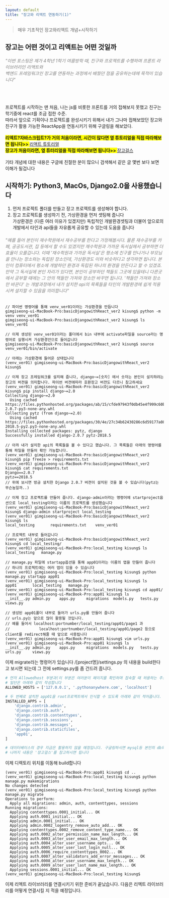 ```yaml
---
layout: default
title: "장고와 리액트 연동하기(1)"
---
```


> 매우 기초적인 장고와리액트 개념+시작하기
>

## 장고는 어떤 것이고 리액트는 어떤 것일까

<section style="color:gray">
<h6>"이번 포스팅은 제가 4학년 1학기 여름방학 때, 친구와 프로젝트를 수행하며 프론트 라이브러리인 리액트와<br/>
백엔드 프레임워크인 장고를 연동하는 과정에서 배웠던 점을 공유하는데에 목적이 있습니다"
</h6>
</section>
<br/>
<br/>
<section>
프로젝트를 시작하는 맨 처음, 나는 js를 비롯한 프론트를 거의 접해보지 못했고 친구는학기중에 react를 조금 접한 수준.<br/> 
따라서 앞으로 기획이나 프로젝트를 완성시키기 위해서 내가 그나마 접해보았던 장고와 친구가 활용 가능한 ReactApp을 연동시키기 위해 구글링을 해보았다.
<br/>
<br/>
<span style="background-color:yellow"><b>리엑트?자바스크립트?가 거의 처음이라면, 시간이 많다면 옆 튜토리얼을 직접 따라해보면 됩니다>> 
</b></span>
<a href="https://reactjs.org/tutorial/tutorial.html"> 리액트 튜토리얼</a>
<br/>
<span style="background-color:yellow"><b>
장고가 처음이라면, 옆 튜터리얼을 직접 따라해보면 됩니다>> 
</b></span>
<a href="https://tutorial.djangogirls.org/ko/django/"> 장고걸스</a>
<br/>
<br/>
기타 개념에 대한 내용은 구글에 친절한 분이 많으니 검색해서 같은 글 몇번 보다 보면 이해가 될겁니다
</section>

## 시작하기: Python3, MacOs, Django2.0을 사용했습니다
1. 먼저 프로젝트 폴더를 만들고 장고 프로젝트를 생성해야 합니다.<br/>
2. 장고 프로젝트를 생성하기 전, 가상환경을 먼저 셋팅해 줍니다<br/>
가상환경은 (다른 여러 이유가 있겠지만) 독립적인 개발환경셋팅과 더불어
앞으로의 개발에서 타인과 api들을 자유롭게 공유할 수 있는데 도움을 줍니다<br/>
<h6 style="color:gray">
"예를 들어 본인이 재수학원에서 재수공부를 한다고 가정해봅시다. 물론 재수공부를 카페, 공공도서관, 집 등에서 할 수도 있겠지만
재수학원과 가까운 독서실에서 공부하면 더 효율이 오를겁니다. 이때 '재수학원과 가까운 독서실'은 평소에 친구를 만나거나 부모님을
만나는 장소와는 독립된 장소인데, 가상환경도 이와 비슷하다고 생각하면 됩니다. 본인이 컴퓨터에서 평소에 개발하던 환경과 독립된 하나의
환경을 만든다고 할 수 있겠죠. 만약 그 독서실에 본인 자리가 있다면,
본인이 공부하던 책들도 그곳에 있을테니 다른곳에서 공부할 때에는 그 안의 책들만 가져와 장소만 바꾸면 됩니다. '책들만 가져와 장소만 바꾼다'
는 개발과정에서 내가 설치한 api의 목록들을 타인의 개발환경에 쉽게 적용시켜 설치할 수 있음을 의미합니다"
</h6>

```
// 파이썬 명령어를 통해 venv_ver01이라는 가상환경을 만듭니다
gimgiseong-ui-MacBook-Pro:basicDjangowithReact_ver2 kisung$ python -m venv venv_ver01
gimgiseong-ui-MacBook-Pro:basicDjangowithReact_ver2 kisung$ ls
venv_ver01

// 이제 생성된 venv_ver01이라는 폴더에서 bin 내부에 activate파일을 source라는 명령어로 실행시켜 가상환경안으로 들어갑니다
gimgiseong-ui-MacBook-Pro:basicDjangowithReact_ver2 kisung$ source venv_ver01/bin/activate

// 아래는 가상환경에 들어온 상태입니다
(venv_ver01) gimgiseong-ui-MacBook-Pro:basicDjangowithReact_ver2 kisung$ 

// 이제 장고 프레임워크를 설치해 줍니다, django~=[숫자] 에서 숫자는 본인이 설치하려는 장고의 버젼을 의미합니다. 파이썬 버젼에따라 호환장고 버젼도 다르니 참고하세요 
(venv_ver01) gimgiseong-ui-MacBook-Pro:basicDjangowithReact_ver2 kisung$ pip install django~=2.0
Collecting django~=2.0
  Using cached https://files.pythonhosted.org/packages/ab/15/cfde97943f0db45e4f999c60b696fbb4df59e82bbccc686770f4e44c9094/Django-2.0.7-py3-none-any.whl
Collecting pytz (from django~=2.0)
  Using cached https://files.pythonhosted.org/packages/30/4e/27c34b62430286c6d59177a0842ed90dc789ce5d1ed740887653b898779a/pytz-2018.5-py2.py3-none-any.whl
Installing collected packages: pytz, django
Successfully installed django-2.0.7 pytz-2018.5

// 아까 내가 설치한 api의 목록들을 볼 수 있다고 했습니다. 그 목록들은 아래의 명령어를 통해 파일을 만들어 확인 가능합니다.
(venv_ver01) gimgiseong-ui-MacBook-Pro:basicDjangowithReact_ver2 kisung$ pip freeze > requirements.txt
(venv_ver01) gimgiseong-ui-MacBook-Pro:basicDjangowithReact_ver2 kisung$ cat requirements.txt
Django==2.0.7
pytz==2018.5
// 위에 보시면 방금 설치한 Django 2.0.7 버젼이 설치된 것을 볼 수 있습니다(pytz는 무슨놈일까..)

// 이제 장고 프로젝트를 만들어 줍니다. django-admin이라는 명령어에 startproject옵션으로 local_testing이라는 이름의 프로젝트를 생성했습니다
(venv_ver01) gimgiseong-ui-MacBook-Pro:basicDjangowithReact_ver2 kisung$ django-admin startproject local_testing
(venv_ver01) gimgiseong-ui-MacBook-Pro:basicDjangowithReact_ver2 kisung$ ls
local_testing		requirements.txt	venv_ver01

// 프로젝트 내부로 들어갑니다
(venv_ver01) gimgiseong-ui-MacBook-Pro:basicDjangowithReact_ver2 kisung$ cd local_testing/
(venv_ver01) gimgiseong-ui-MacBook-Pro:local_testing kisung$ ls
local_testing	manage.py

// manage.py 파일에 startapp옵션을 통해 app01이라는 이름의 앱을 만들어 줍니다
// 하나의 프로젝트에는 여러 앱이 있을 수 있습니다
(venv_ver01) gimgiseong-ui-MacBook-Pro:local_testing kisung$ python manage.py startapp app01
(venv_ver01) gimgiseong-ui-MacBook-Pro:local_testing kisung$ ls
app01		local_testing	manage.py
(venv_ver01) gimgiseong-ui-MacBook-Pro:local_testing kisung$ cd app01/
(venv_ver01) gimgiseong-ui-MacBook-Pro:app01 kisung$ ls
__init__.py	admin.py	apps.py		migrations	models.py	tests.py	views.py

// 생성된 app01폴더 내부로 들어가 urls.py를 만들어 줍니다
// urls.py는 앞으로 많이 활용될 것입니다. 
// 예를 들어서 localhost:portnumber/local_testing/app01/page1 과
//             localhost:portnumber/local_testing/app01/page2 등으로 client를 redirect해줄 때 앞으로 사용됩니다
(venv_ver01) gimgiseong-ui-MacBook-Pro:app01 kisung$ vim urls.py
(venv_ver01) gimgiseong-ui-MacBook-Pro:app01 kisung$ ls
__init__.py	admin.py	apps.py		migrations	models.py	tests.py	urls.py		views.py
```

<section>
이제 migrate라는 명령어가 있습니다 /[project명]/settings.py 의 내용을 build한다고 보시면 되는데 그 전에 settings.py를 좀 건드려 줍니다.
</section>

```python
# 먼저 Allowedhost 부분과(이 부분은 여러분이 페이지를 확인하며 접속할 때 허용하는 주소를 포함합니다 '*' 은 모든 접근에 대해 허용한다는 의미)
# 일단은 아래와 같이 작성합니다
ALLOWED_HOSTS = ['127.0.0.1', '.pythonanywhere.com', 'localhost']

# 두 번째로 설치한 app01을 root프로젝트에서 인식할 수 있도록 아래와 같이 적어줍니다.
INSTALLED_APPS = [
    'django.contrib.admin',
    'django.contrib.auth',
    'django.contrib.contenttypes',
    'django.contrib.sessions',
    'django.contrib.messages',
    'django.contrib.staticfiles',
    'app01',
]

# 데이터베이스의 경우 지금은 활용하지 않을 예정입니다. 구글링하시면 mysql등 본인의 db와 연동시킬 수 있는 방법을 찾을 수 있습니다
# 나머지 내용은 '장고걸스'를 참고하시면 됩니다
```

이제 디렉토리 위치를 이동해 build합니다

```
(venv_ver01) gimgiseong-ui-MacBook-Pro:app01 kisung$ cd .. 
(venv_ver01) gimgiseong-ui-MacBook-Pro:local_testing kisung$ python manage.py makemigrations
No changes detected
(venv_ver01) gimgiseong-ui-MacBook-Pro:local_testing kisung$ python manage.py migrate
Operations to perform:
  Apply all migrations: admin, auth, contenttypes, sessions
Running migrations:
  Applying contenttypes.0001_initial... OK
  Applying auth.0001_initial... OK
  Applying admin.0001_initial... OK
  Applying admin.0002_logentry_remove_auto_add... OK
  Applying contenttypes.0002_remove_content_type_name... OK
  Applying auth.0002_alter_permission_name_max_length... OK
  Applying auth.0003_alter_user_email_max_length... OK
  Applying auth.0004_alter_user_username_opts... OK
  Applying auth.0005_alter_user_last_login_null... OK
  Applying auth.0006_require_contenttypes_0002... OK
  Applying auth.0007_alter_validators_add_error_messages... OK
  Applying auth.0008_alter_user_username_max_length... OK
  Applying auth.0009_alter_user_last_name_max_length... OK
  Applying sessions.0001_initial... OK
(venv_ver01) gimgiseong-ui-MacBook-Pro:local_testing kisung$
```

이제 리엑트 라이브러리를 연결시키기 위한 준비가 끝났습니다. 다음은 리엑트 라이브러리를 어떻게 연결시킬 지 적을 예정입니다.
